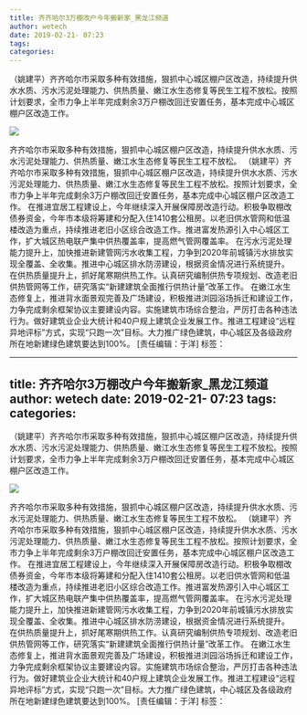 ```yaml
---
title: 齐齐哈尔3万棚改户今年搬新家_黑龙江频道
author: wetech
date: 2019-02-21- 07:23
tags: 
categories: 
---
```

（姚建平）齐齐哈尔市采取多种有效措施，狠抓中心城区棚户区改造，持续提升供水水质、污水污泥处理能力、供热质量、嫩江水生态修复等民生工程不放松。按照计划要求，全市力争上半年完成剩余3万户棚改回迁安置任务，基本完成中心城区棚户区改造工作。
<!-- more -->
                
<img align="center" border="0" src="http://p2.ifengimg.com/a/2016/0810/204c433878d5cf9size1_w16_h16.png" />
                
            
齐齐哈尔市采取多种有效措施，狠抓中心城区棚户区改造，持续提升供水水质、污水污泥处理能力、供热质量、嫩江水生态修复等民生工程不放松。
（姚建平）齐齐哈尔市采取多种有效措施，狠抓中心城区棚户区改造，持续提升供水水质、污水污泥处理能力、供热质量、嫩江水生态修复等民生工程不放松。按照计划要求，全市力争上半年完成剩余3万户棚改回迁安置任务，基本完成中心城区棚户区改造工作。
在推进宜居工程建设上，今年继续深入开展保障房改造行动。积极争取棚改债券资金，今年市本级将筹建和分配入住1410套公租房。以老旧供水管网和低温楼改造为重点，持续推进老旧小区综合改造工作。推进富发热源引入中心城区工作，扩大城区热电联产集中供热覆盖率，提高燃气管网覆盖率。
在污水污泥处理能力提升上，加快推进新建管网污水收集工程，力争到2020年前城镇污水排放实现全覆盖、全收集。推进中心城区排水防涝建设，根据资金情况进行系统提升。
在供热质量提升上，抓好尾寒期供热工作。认真研究编制供热专项规划、改造老旧供热管网等工作，研究落实“新建建筑全面推行供热计量”改革工作。
在嫩江水生态修复上，推进背水面景观完善及广场建设，积极推进浏园浴场拆迁和建设工作，力争完成剩余框架协议主要建设内容。实施建筑市场综合整治，严厉打击各种违法行为。做好建筑业企业大统计和40户规上建筑企业发展工作。推进工程建设“远程异地评标”方式，实现“只跑一次”目标。大力推广绿色建筑，中心城区及各级政府所在地新建绿色建筑要达到100%。
[责任编辑：于洋]
标签：
 
 
 
             
---
title: 齐齐哈尔3万棚改户今年搬新家_黑龙江频道
author: wetech
date: 2019-02-21- 07:23
tags: 
categories: 
---
（姚建平）齐齐哈尔市采取多种有效措施，狠抓中心城区棚户区改造，持续提升供水水质、污水污泥处理能力、供热质量、嫩江水生态修复等民生工程不放松。按照计划要求，全市力争上半年完成剩余3万户棚改回迁安置任务，基本完成中心城区棚户区改造工作。
<!-- more -->
                
<img align="center" border="0" src="http://p2.ifengimg.com/a/2016/0810/204c433878d5cf9size1_w16_h16.png" />
                
            
齐齐哈尔市采取多种有效措施，狠抓中心城区棚户区改造，持续提升供水水质、污水污泥处理能力、供热质量、嫩江水生态修复等民生工程不放松。
（姚建平）齐齐哈尔市采取多种有效措施，狠抓中心城区棚户区改造，持续提升供水水质、污水污泥处理能力、供热质量、嫩江水生态修复等民生工程不放松。按照计划要求，全市力争上半年完成剩余3万户棚改回迁安置任务，基本完成中心城区棚户区改造工作。
在推进宜居工程建设上，今年继续深入开展保障房改造行动。积极争取棚改债券资金，今年市本级将筹建和分配入住1410套公租房。以老旧供水管网和低温楼改造为重点，持续推进老旧小区综合改造工作。推进富发热源引入中心城区工作，扩大城区热电联产集中供热覆盖率，提高燃气管网覆盖率。
在污水污泥处理能力提升上，加快推进新建管网污水收集工程，力争到2020年前城镇污水排放实现全覆盖、全收集。推进中心城区排水防涝建设，根据资金情况进行系统提升。
在供热质量提升上，抓好尾寒期供热工作。认真研究编制供热专项规划、改造老旧供热管网等工作，研究落实“新建建筑全面推行供热计量”改革工作。
在嫩江水生态修复上，推进背水面景观完善及广场建设，积极推进浏园浴场拆迁和建设工作，力争完成剩余框架协议主要建设内容。实施建筑市场综合整治，严厉打击各种违法行为。做好建筑业企业大统计和40户规上建筑企业发展工作。推进工程建设“远程异地评标”方式，实现“只跑一次”目标。大力推广绿色建筑，中心城区及各级政府所在地新建绿色建筑要达到100%。
[责任编辑：于洋]
标签：
 
 
 
             

